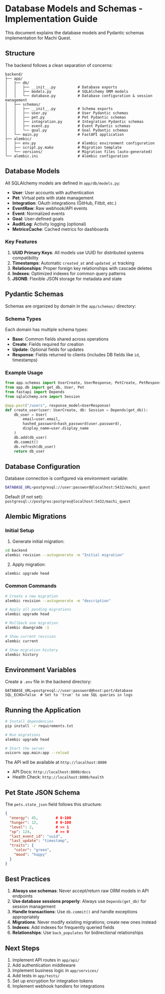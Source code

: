 # Database Models and Schemas - Implementation Guide

This document explains the database models and Pydantic schemas implementation for Machi Quest.

## Structure

The backend follows a clean separation of concerns:

```
backend/
├── app/
│   ├── db/
│   │   ├── __init__.py          # Database exports
│   │   ├── models.py            # SQLAlchemy ORM models
│   │   └── database.py          # Database configuration & session management
│   ├── schemas/
│   │   ├── __init__.py          # Schema exports
│   │   ├── user.py              # User Pydantic schemas
│   │   ├── pet.py               # Pet Pydantic schemas
│   │   ├── integration.py       # Integration Pydantic schemas
│   │   ├── event.py             # Event Pydantic schemas
│   │   └── goal.py              # Goal Pydantic schemas
│   └── main.py                  # FastAPI application
├── alembic/
│   ├── env.py                   # Alembic environment configuration
│   ├── script.py.mako           # Migration template
│   └── versions/                # Migration files (auto-generated)
└── alembic.ini                  # Alembic configuration
```

## Database Models

All SQLAlchemy models are defined in `app/db/models.py`:

- **User**: User accounts with authentication
- **Pet**: Virtual pets with state management
- **Integration**: OAuth integrations (GitHub, Fitbit, etc.)
- **EventRaw**: Raw webhook/API events
- **Event**: Normalized events
- **Goal**: User-defined goals
- **AuditLog**: Activity logging (optional)
- **MetricsCache**: Cached metrics for dashboards

### Key Features

1. **UUID Primary Keys**: All models use UUID for distributed systems compatibility
2. **Timestamps**: Automatic `created_at` and `updated_at` tracking
3. **Relationships**: Proper foreign key relationships with cascade deletes
4. **Indexes**: Optimized indexes for common query patterns
5. **JSONB**: Flexible JSON storage for metadata and state

## Pydantic Schemas

Schemas are organized by domain in the `app/schemas/` directory:

### Schema Types

Each domain has multiple schema types:

- **Base**: Common fields shared across operations
- **Create**: Fields required for creation
- **Update**: Optional fields for updates
- **Response**: Fields returned to clients (includes DB fields like `id`, timestamps)

### Example Usage

```python
from app.schemas import UserCreate, UserResponse, PetCreate, PetResponse
from app.db import get_db, User, Pet
from fastapi import Depends
from sqlalchemy.orm import Session

@app.post("/users", response_model=UserResponse)
def create_user(user: UserCreate, db: Session = Depends(get_db)):
    db_user = User(
        email=user.email,
        hashed_password=hash_password(user.password),
        display_name=user.display_name
    )
    db.add(db_user)
    db.commit()
    db.refresh(db_user)
    return db_user
```

## Database Configuration

Database connection is configured via environment variable:

```bash
DATABASE_URL=postgresql://user:password@localhost:5432/machi_quest
```

Default (if not set): `postgresql://postgres:postgres@localhost:5432/machi_quest`

## Alembic Migrations

### Initial Setup

1. Generate initial migration:
```bash
cd backend
alembic revision --autogenerate -m "Initial migration"
```

2. Apply migration:
```bash
alembic upgrade head
```

### Common Commands

```bash
# Create a new migration
alembic revision --autogenerate -m "description"

# Apply all pending migrations
alembic upgrade head

# Rollback one migration
alembic downgrade -1

# Show current revision
alembic current

# Show migration history
alembic history
```

## Environment Variables

Create a `.env` file in the backend directory:

```env
DATABASE_URL=postgresql://user:password@host:port/database
SQL_ECHO=false  # Set to 'true' to see SQL queries in logs
```

## Running the Application

```bash
# Install dependencies
pip install -r requirements.txt

# Run migrations
alembic upgrade head

# Start the server
uvicorn app.main:app --reload
```

The API will be available at `http://localhost:8000`
- API Docs: `http://localhost:8000/docs`
- Health Check: `http://localhost:8000/health`

## Pet State JSON Schema

The `pets.state_json` field follows this structure:

```json
{
  "energy": 45,        # 0-100
  "hunger": 12,        # 0-100
  "level": 2,          # >= 1
  "xp": 124,           # >= 0
  "last_event_id": "uuid",
  "last_update": "timestamp",
  "traits": {
    "color": "green",
    "mood": "happy"
  }
}
```

## Best Practices

1. **Always use schemas**: Never accept/return raw ORM models in API endpoints
2. **Use database sessions properly**: Always use `Depends(get_db)` for session management
3. **Handle transactions**: Use `db.commit()` and handle exceptions appropriately
4. **Migrations**: Never modify existing migrations; create new ones instead
5. **Indexes**: Add indexes for frequently queried fields
6. **Relationships**: Use `back_populates` for bidirectional relationships

## Next Steps

1. Implement API routes in `app/api/`
2. Add authentication middleware
3. Implement business logic in `app/services/`
4. Add tests in `app/tests/`
5. Set up encryption for integration tokens
6. Implement webhook handlers for integrations
